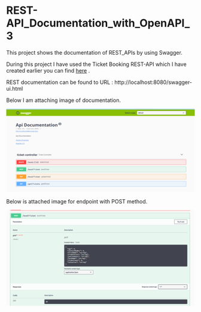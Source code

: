 # REST-API_Documentation_with_OpenAPI_3

This project shows the documentation of REST_APIs by using Swagger.

During this project I have used the Ticket Booking REST-API which I have created earlier you can find [here](https://github.com/Nitesh232/REST-API_For_Ticket_Booking) .


REST documentation can be found to URL : http://localhost:8080/swagger-ui.html


Below I am attaching image of documentation.

<img src=https://github.com/Nitesh232/REST-API_Documentation_with_Swagger/blob/main/swagger.PNG width="1300" >


Below is attached image for endpoint with POST method.


<img src=https://github.com/Nitesh232/REST-API_Documentation_with_Swagger/blob/main/post.PNG width="1300" >
